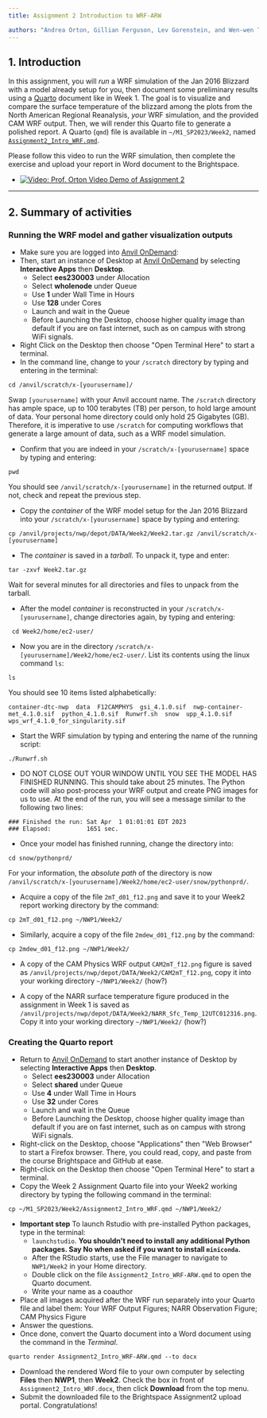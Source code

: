 ```yaml
---
title: Assignment 2 Introduction to WRF-ARW

authors: "Andrea Orton, Gillian Ferguson, Lev Gorenstein, and Wen-wen Tung"
---
```



## 1. Introduction


In this assignment, you will *run* a WRF simulation of the Jan 2016 Blizzard with a model already setup for you, then document some preliminary results using a [Quarto](https://quarto.org/) document like in Week 1. The goal is to visualize and compare the surface temperature of the blizzard among the plots from the North American Regional Reanalysis, *your* WRF simulation, and the provided CAM WRF output. Then, we will render this Quarto file to generate a polished report. A Quarto (`qmd`) file  is available in `~/M1_SP2023/Week2`, named [`Assignment2_Intro_WRF.qmd`](Assignment2_Intro_WRF.qmd). 

Please follow this video to run the WRF simulation, then complete the exercise and upload your report in Word document to the Brightspace. 

 - [![Video: Prof. Orton Video Demo of Assignment 2](../images/Assignment2.jpg)](https://mediaspace.itap.purdue.edu/media/ProfOrtonSimulationDemo/1_3ubecsur "Assignment 2 Demo")

---

## 2. Summary of activities

### Running the WRF model and gather visualization outputs

 -  Make sure you are logged into [Anvil OnDemand](https://ondemand.anvil.rcac.purdue.edu/):
 -  Then, start an instance of Desktop at [Anvil OnDemand](https://ondemand.anvil.rcac.purdue.edu/) by selecting **Interactive Apps** then **Desktop**.
     -  Select **ees230003** under Allocation
     -  Select **wholenode** under Queue 
     -  Use **1** under Wall Time in Hours
     -  Use **128** under Cores
     -  Launch and wait in the Queue
     -  Before Launching the Desktop, choose higher quality image than default if you are on fast internet, such as on campus with strong WiFi signals.
 -  Right Click on the Desktop then choose "Open Terminal Here" to start a terminal.
 -  In the command line, change to your `/scratch` directory by typing and entering in the terminal: 
```
cd /anvil/scratch/x-[yourusername]/
```
Swap `[yourusername]` with your Anvil account name. The `/scratch` directory has ample space, up to 100 terabytes (TB) per person, to hold large amount of data. Your personal home directory could only hold 25 Gigabytes (GB). Therefore, it is imperative to use `/scratch` for computing workflows that generate a large amount of data, such as a WRF model simulation.

 -  Confirm that you are indeed in your `/scratch/x-[yourusername]` space by typing and entering:
```
pwd
```
You should see `/anvil/scratch/x-[yourusername]` in the returned output. If not, check and repeat the previous step.

 -  Copy the *container* of the WRF model setup for the Jan 2016 Blizzard into your `/scratch/x-[yourusername]` space by typing and entering: 
```
cp /anvil/projects/nwp/depot/DATA/Week2/Week2.tar.gz /anvil/scratch/x-[yourusername]
```

 -  The *container* is saved in a *tarball*. To unpack it, type and enter:
```
tar -zxvf Week2.tar.gz
```
Wait for several minutes for all directories and files to unpack from the tarball.

 -  After the model *container* is reconstructed in your `/scratch/x-[yourusername]`, change directories again, by typing and entering: 
```
 cd Week2/home/ec2-user/
```

 -  Now you are in the directory `/scratch/x-[yourusername]/Week2/home/ec2-user/`. List its contents using the linux command `ls`:
```
ls
```
You should see 10 items listed alphabetically:
```
container-dtc-nwp  data  F12CAMPHYS  gsi_4.1.0.sif  nwp-container-met_4.1.0.sif  python_4.1.0.sif  Runwrf.sh  snow  upp_4.1.0.sif  wps_wrf_4.1.0_for_singularity.sif
```

 -  Start the WRF simulation by typing and entering the name of the running script: 
```
./Runwrf.sh
```

 -  DO NOT CLOSE OUT YOUR WINDOW UNTIL YOU SEE THE MODEL HAS FINISHED RUNNING. This should take about 25 minutes.  The Python code will also post-process your WRF output and create PNG images for us to use. At the end of the run, you will see a message similar to the following two lines:
```
### Finished the run: Sat Apr  1 01:01:01 EDT 2023
### Elapsed:          1651 sec.
```

 -  Once your model has finished running, change the directory into: 
```
cd snow/pythonprd/
```
For your information, the *absolute path* of the directory is now `/anvil/scratch/x-[yourusername]/Week2/home/ec2-user/snow/pythonprd/`.

 -  Acquire a copy of the file `2mT_d01_f12.png` and save it to your Week2 report working directory by the command: 
```
cp 2mT_d01_f12.png ~/NWP1/Week2/
```

 -  Similarly, acquire a copy of the file `2mdew_d01_f12.png` by the command: 
```
cp 2mdew_d01_f12.png ~/NWP1/Week2/
```
 
 -  A copy of the CAM Physics WRF output `CAM2mT_f12.png` figure is saved as `/anvil/projects/nwp/depot/DATA/Week2/CAM2mT_f12.png`, copy it into your working directory `~/NWP1/Week2/` (how?)
 
 -  A copy of the NARR surface temperature figure produced in the assignment in Week 1 is saved as `/anvil/projects/nwp/depot/DATA/Week2/NARR_Sfc_Temp_12UTC012316.png`. Copy it into your working directory `~/NWP1/Week2/` (how?)
 

### Creating the Quarto report

 -  Return to [Anvil OnDemand](https://ondemand.anvil.rcac.purdue.edu/) to start another instance of Desktop by selecting **Interactive Apps** then **Desktop**.
     -  Select **ees230003** under Allocation
     -  Select **shared** under Queue 
     -  Use **4** under Wall Time in Hours
     -  Use **32** under Cores
     -  Launch and wait in the Queue
     -  Before Launching the Desktop, choose higher quality image than default if you are on fast internet, such as on campus with strong WiFi signals.
 -  Right-click on the Desktop, choose "Applications" then "Web Browser" to start a Firefox browser. There, you could read, copy, and paste from the course Brightspace and GitHub at ease.
 -  Right-click on the Desktop then choose "Open Terminal Here" to start a terminal.
 -  Copy the Week 2 Assignment Quarto file into your Week2 working directory by typing the following command in the terminal:
```
cp ~/M1_SP2023/Week2/Assignment2_Intro_WRF.qmd ~/NWP1/Week2/
```

 -  **Important step** To launch Rstudio with pre-installed Python packages, type in the terminal:
     - `launchstudio`. **You shouldn't need to install any additional Python packages. Say No when asked if you want to install `miniconda`.**
     -  After the RStudio starts, use the File manager to navigate to `NWP1/Week2` in your Home directory.
     -  Double click on the file `Assignment2_Intro_WRF-ARW.qmd` to open the Quarto document.
     -  Write your name as a coauthor
 -  Place all images acquired after the WRF run separately into your Quarto file and label them: Your WRF Output Figures; NARR Observation Figure; CAM Physics Figure
 -  Answer the questions.
 -  Once done, convert the Quarto document into a Word document using the command in the *Terminal*.
```
quarto render Assignment2_Intro_WRF-ARW.qmd --to docx 
```

 - Download the rendered Word file to your own computer by selecting **Files** then **NWP1**, then **Week2**. Check the box in front of `Assignment2_Intro_WRF.docx`, then click **Download** from the top menu.
 - Submit the downloaded file to the Brightspace Assignment2 upload portal. Congratulations!